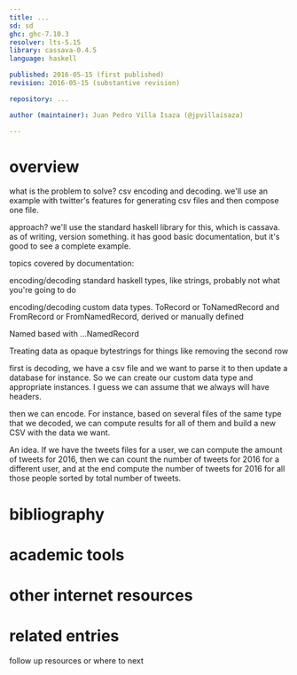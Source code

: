 ```yaml
---
title: ...
sd: sd
ghc: ghc-7.10.3
resolver: lts-5.15
library: cassava-0.4.5
language: haskell

published: 2016-05-15 (first published)
revision: 2016-05-15 (substantive revision)

repository: ...

author (maintainer): Juan Pedro Villa Isaza (@jpvillaisaza)

---
```


# overview

what is the problem to solve? csv encoding and decoding. we'll use an
example with twitter's features for generating csv files and then
compose one file.

approach? we'll use the standard haskell library for this, which is
cassava. as of writing, version something. it has good basic
documentation, but it's good to see a complete example.

topics covered by documentation:

encoding/decoding standard haskell types, like strings, probably not
what you're going to do

encoding/decoding custom data types. ToRecord or ToNamedRecord and
FromRecord or FromNamedRecord, derived or manually defined

Named based with ...NamedRecord

Treating data as opaque bytestrings for things like removing the
second row

first is decoding, we have a csv file and we want to parse it to then
update a database for instance. So we can create our custom data type
and appropriate instances. I guess we can assume that we always will
have headers.

then we can encode. For instance, based on several files of the same
type that we decoded, we can compute results for all of them and build
a new CSV with the data we want.

An idea. If we have the tweets files for a user, we can compute the
amount of tweets for 2016, then we can count the number of tweets for
2016 for a different user, and at the end compute the number of tweets
for 2016 for all those people sorted by total number of tweets.

# bibliography
# academic tools
# other internet resources
# related entries

follow up resources or where to next
